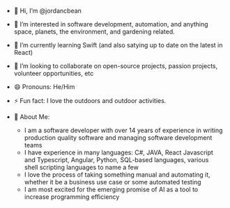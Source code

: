 - 👋 Hi, I’m @jordancbean
- 👀 I’m interested in software development, automation, and anything space, planets, the environment, and gardening related. 
- 🌱 I’m currently learning Swift (and also satying up to date on the latest in React)
- 💞️ I’m looking to collaborate on open-source projects, passion projects, volunteer opportunities, etc
- 😄 Pronouns: He/Him
- ⚡ Fun fact: I love the outdoors and outdoor activities.

- :necktie: About Me:
  - I am a software developer with over 14 years of experience in writing production quality software and managing software development teams
  - I have experience in many languages: C#, JAVA, React Javascript and Typescript, Angular, Python,  SQL-based languages, various shell scripting languages to name a few
  - I love the process of taking something manual and automating it, whether it be a business use case or some automated testing
  - I am most excited for the emerging promise of AI as a tool to increase programming efficiency

